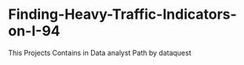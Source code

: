 # Finding-Heavy-Traffic-Indicators-on-I-94
This Projects Contains in Data analyst Path by dataquest
